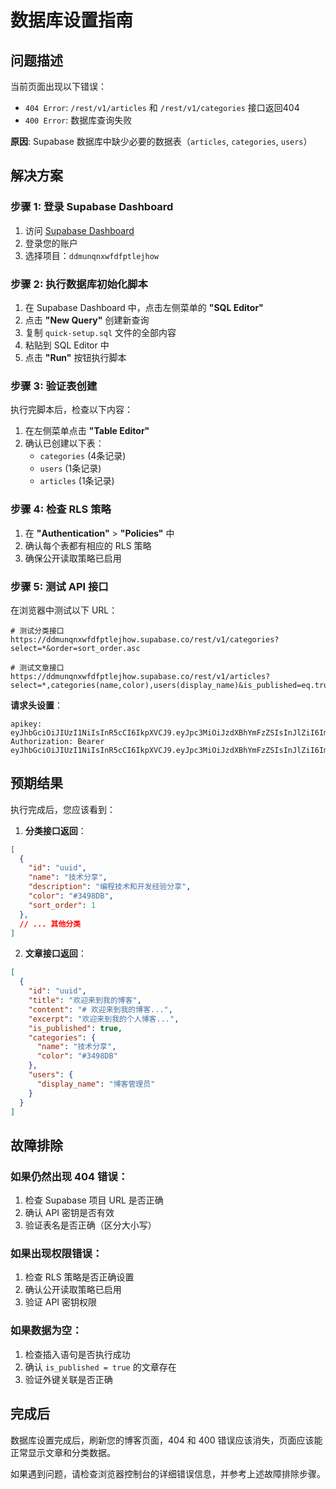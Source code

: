 # 数据库设置指南

## 问题描述

当前页面出现以下错误：
- `404 Error`: `/rest/v1/articles` 和 `/rest/v1/categories` 接口返回404
- `400 Error`: 数据库查询失败

**原因**: Supabase 数据库中缺少必要的数据表（`articles`, `categories`, `users`）

## 解决方案

### 步骤 1: 登录 Supabase Dashboard

1. 访问 [Supabase Dashboard](https://supabase.com/dashboard)
2. 登录您的账户
3. 选择项目：`ddmunqnxwfdfptlejhow`

### 步骤 2: 执行数据库初始化脚本

1. 在 Supabase Dashboard 中，点击左侧菜单的 **"SQL Editor"**
2. 点击 **"New Query"** 创建新查询
3. 复制 `quick-setup.sql` 文件的全部内容
4. 粘贴到 SQL Editor 中
5. 点击 **"Run"** 按钮执行脚本

### 步骤 3: 验证表创建

执行完脚本后，检查以下内容：

1. 在左侧菜单点击 **"Table Editor"**
2. 确认已创建以下表：
   - `categories` (4条记录)
   - `users` (1条记录)
   - `articles` (1条记录)

### 步骤 4: 检查 RLS 策略

1. 在 **"Authentication"** > **"Policies"** 中
2. 确认每个表都有相应的 RLS 策略
3. 确保公开读取策略已启用

### 步骤 5: 测试 API 接口

在浏览器中测试以下 URL：

```
# 测试分类接口
https://ddmunqnxwfdfptlejhow.supabase.co/rest/v1/categories?select=*&order=sort_order.asc

# 测试文章接口
https://ddmunqnxwfdfptlejhow.supabase.co/rest/v1/articles?select=*,categories(name,color),users(display_name)&is_published=eq.true&order=published_at.desc
```

**请求头设置**：
```
apikey: eyJhbGciOiJIUzI1NiIsInR5cCI6IkpXVCJ9.eyJpc3MiOiJzdXBhYmFzZSIsInJlZiI6ImRkbXVucW54d2ZkZnB0bGVqaG93Iiwicm9sZSI6ImFub24iLCJpYXQiOjE3NTMxOTY0OTQsImV4cCI6MjA2ODc3MjQ5NH0.1R4GySP1wuWZB3lALunNpl_8R2Fr5lfEWe0OjFA51P4
Authorization: Bearer eyJhbGciOiJIUzI1NiIsInR5cCI6IkpXVCJ9.eyJpc3MiOiJzdXBhYmFzZSIsInJlZiI6ImRkbXVucW54d2ZkZnB0bGVqaG93Iiwicm9sZSI6ImFub24iLCJpYXQiOjE3NTMxOTY0OTQsImV4cCI6MjA2ODc3MjQ5NH0.1R4GySP1wuWZB3lALunNpl_8R2Fr5lfEWe0OjFA51P4
```

## 预期结果

执行完成后，您应该看到：

1. **分类接口返回**：
```json
[
  {
    "id": "uuid",
    "name": "技术分享",
    "description": "编程技术和开发经验分享",
    "color": "#3498DB",
    "sort_order": 1
  },
  // ... 其他分类
]
```

2. **文章接口返回**：
```json
[
  {
    "id": "uuid",
    "title": "欢迎来到我的博客",
    "content": "# 欢迎来到我的博客...",
    "excerpt": "欢迎来到我的个人博客...",
    "is_published": true,
    "categories": {
      "name": "技术分享",
      "color": "#3498DB"
    },
    "users": {
      "display_name": "博客管理员"
    }
  }
]
```

## 故障排除

### 如果仍然出现 404 错误：

1. 检查 Supabase 项目 URL 是否正确
2. 确认 API 密钥是否有效
3. 验证表名是否正确（区分大小写）

### 如果出现权限错误：

1. 检查 RLS 策略是否正确设置
2. 确认公开读取策略已启用
3. 验证 API 密钥权限

### 如果数据为空：

1. 检查插入语句是否执行成功
2. 确认 `is_published = true` 的文章存在
3. 验证外键关联是否正确

## 完成后

数据库设置完成后，刷新您的博客页面，404 和 400 错误应该消失，页面应该能正常显示文章和分类数据。

如果遇到问题，请检查浏览器控制台的详细错误信息，并参考上述故障排除步骤。